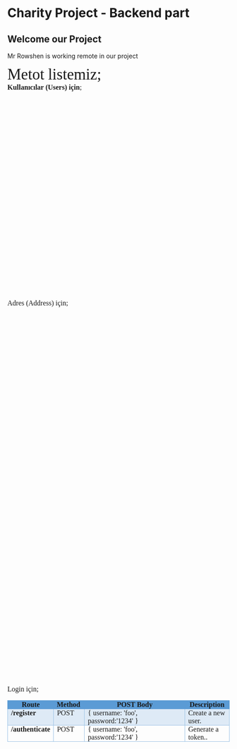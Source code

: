 # Charity Project - Backend part
## Welcome our Project
Mr Rowshen is working remote in our project

<p style='margin:0in;margin-bottom:.0001pt;font-size:16px;font-family:"Times New Roman",serif;'><span style="font-size:35px;">Metot listemiz;</span></p>
<p style='margin:0in;margin-bottom:.0001pt;font-size:16px;font-family:"Times New Roman",serif;'><strong>Kullanıcılar (Users) i&ccedil;in</strong>;</p>
<table style="width: 0.0pt;border-collapse:collapse;border: none;">
    <tbody>
        <tr>
            <td style="width: 14.966%; border-top: 1pt solid rgb(91, 155, 213); border-bottom: 1pt solid rgb(91, 155, 213); border-left: 1pt solid rgb(91, 155, 213); border-image: initial; border-right: none; background: rgb(91, 155, 213); padding: 0in 5.4pt; vertical-align: top;">
                <p style='margin:0in;margin-bottom:.0001pt;font-size:16px;font-family:"Times New Roman",serif;text-align:center;'><strong>Route</strong></p>
            </td>
            <td style="width: 9.6599%; border-top: 1pt solid rgb(91, 155, 213); border-left: none; border-bottom: 1pt solid rgb(91, 155, 213); border-right: none; background: rgb(91, 155, 213); padding: 0in 5.4pt; vertical-align: top;">
                <p style='margin:0in;margin-bottom:.0001pt;font-size:16px;font-family:"Times New Roman",serif;'><strong>Method</strong></p>
            </td>
            <td style="width: 30.7815%; border-top: 1pt solid rgb(91, 155, 213); border-left: none; border-bottom: 1pt solid rgb(91, 155, 213); border-right: none; background: rgb(91, 155, 213); padding: 0in 5.4pt; vertical-align: top;">
                <p style='margin:0in;margin-bottom:.0001pt;font-size:16px;font-family:"Times New Roman",serif;text-align:center;'><strong>POST Body</strong></p>
            </td>
            <td style="width: 40.1914%; border-top: 1pt solid rgb(91, 155, 213); border-right: 1pt solid rgb(91, 155, 213); border-bottom: 1pt solid rgb(91, 155, 213); border-image: initial; border-left: none; background: rgb(91, 155, 213); padding: 0in 5.4pt; vertical-align: top;">
                <p style='margin:0in;margin-bottom:.0001pt;font-size:16px;font-family:"Times New Roman",serif;text-align:center;'><strong>Description</strong></p>
            </td>
        </tr>
        <tr>
            <td style="width: 14.966%; border-right: 1pt solid rgb(156, 194, 229); border-bottom: 1pt solid rgb(156, 194, 229); border-left: 1pt solid rgb(156, 194, 229); border-image: initial; border-top: none; background: rgb(222, 234, 246); padding: 0in 5.4pt; vertical-align: top;">
                <p style='margin:0in;margin-bottom:.0001pt;font-size:16px;font-family:"Times New Roman",serif;'><strong><span style="color:red;">/api/users</span></strong></p>
            </td>
            <td style="width: 9.6599%; border-top: none; border-left: none; border-bottom: 1pt solid rgb(156, 194, 229); border-right: 1pt solid rgb(156, 194, 229); background: rgb(222, 234, 246); padding: 0in 5.4pt; vertical-align: top;">
                <p style='margin:0in;margin-bottom:.0001pt;font-size:16px;font-family:"Times New Roman",serif;'>GET</p>
            </td>
            <td style="width: 30.7815%; border-top: none; border-left: none; border-bottom: 1pt solid rgb(156, 194, 229); border-right: 1pt solid rgb(156, 194, 229); background: rgb(222, 234, 246); padding: 0in 5.4pt; vertical-align: top;">
                <p style='margin:0in;margin-bottom:.0001pt;font-size:16px;font-family:"Times New Roman",serif;'>Empty</p>
            </td>
            <td style="width: 40.1914%; border-top: none; border-left: none; border-bottom: 1pt solid rgb(156, 194, 229); border-right: 1pt solid rgb(156, 194, 229); background: rgb(222, 234, 246); padding: 0in 5.4pt; vertical-align: top;">
                <p style='margin:0in;margin-bottom:.0001pt;font-size:16px;font-family:"Times New Roman",serif;'>List all users.</p>
            </td>
        </tr>
        <tr>
            <td style="width: 14.966%; border-right: 1pt solid rgb(156, 194, 229); border-bottom: 1pt solid rgb(156, 194, 229); border-left: 1pt solid rgb(156, 194, 229); border-image: initial; border-top: none; padding: 0in 5.4pt; vertical-align: top;">
                <p style='margin:0in;margin-bottom:.0001pt;font-size:16px;font-family:"Times New Roman",serif;'><strong><span style="color:  red;">/api/users</span></strong></p>
            </td>
            <td style="width: 9.6599%; border-top: none; border-left: none; border-bottom: 1pt solid rgb(156, 194, 229); border-right: 1pt solid rgb(156, 194, 229); padding: 0in 5.4pt; vertical-align: top;">
                <p style='margin:0in;margin-bottom:.0001pt;font-size:16px;font-family:"Times New Roman",serif;'>POST</p>
            </td>
            <td style="width: 30.7815%; border-top: none; border-left: none; border-bottom: 1pt solid rgb(156, 194, 229); border-right: 1pt solid rgb(156, 194, 229); padding: 0in 5.4pt; vertical-align: top;">
                <p style='margin:0in;margin-bottom:.0001pt;font-size:16px;font-family:"Times New Roman",serif;line-height:13.5pt;background:#FFFFFE;'><span style='font-size:12px;font-family:"Courier New";color:black;'>{</span><br><span style='font-size:12px;font-family:"Courier New";color:#A31515;'>&quot;firstname&quot;</span><span style='font-size:12px;font-family:"Courier New";color:black;'>:</span><span style='font-size:12px;font-family:"Courier New";color:#0451A5;'>&quot;davut&quot;</span><span style='font-size:12px;font-family:"Courier New";color:black;'>,</span><br><span style='font-size:12px;font-family:"Courier New";color:#A31515;'>&quot;lastname&quot;</span><span style='font-size:12px;font-family:"Courier New";color:black;'>:</span><span style='font-size:12px;font-family:"Courier New";color:#0451A5;'>&quot;blk&quot;</span><span style='font-size:12px;font-family:"Courier New";color:black;'>,</span><span style='font-size:12px;font-family:"Courier New";color:#A31515;'>&nbsp;</span><br><span style='font-size:12px;font-family:"Courier New";color:#A31515;'>&quot;email&quot;</span><span style='font-size:12px;font-family:  "Courier New";color:black;'>:</span><span style='font-size:12px;font-family:"Courier New";color:#0451A5;'>&quot;dvut@mail.com&quot;</span><span style='font-size:12px;font-family:"Courier New";color:black;'>,</span><br><span style='font-size:12px;font-family:"Courier New";color:#A31515;'>&quot;username&quot;</span><span style='font-size:12px;font-family:"Courier New";color:black;'>:</span><span style='font-size:12px;font-family:"Courier New";color:#0451A5;'>&quot;dvtblk&quot;</span><span style='font-size:12px;font-family:"Courier New";color:black;'>,</span><br><span style='font-size:12px;font-family:"Courier New";color:#A31515;'>&quot;password&quot;</span><span style='font-size:12px;font-family:"Courier New";color:black;'>:</span><span style='font-size:12px;font-family:"Courier New";color:#0451A5;'>&quot;dvtblk&quot;</span><span style='font-size:12px;font-family:"Courier New";color:black;'>,</span><br><span style='font-size:12px;font-family:"Courier New";color:#A31515;'>&quot;phone&quot;</span><span style='font-size:12px;font-family:"Courier New";color:black;'>:</span><span style='font-size:12px;font-family:"Courier New";color:#0451A5;'>&quot;+123456789&quot;</span></p>
                <p style='margin:0in;margin-bottom:.0001pt;font-size:16px;font-family:"Times New Roman",serif;line-height:13.5pt;background:#FFFFFE;'><span style='font-size:12px;font-family:"Courier New";color:black;'>}</span></p>
                <p style='margin:0in;margin-bottom:.0001pt;font-size:16px;font-family:"Times New Roman",serif;'>&nbsp;</p>
            </td>
            <td style="width: 40.1914%; border-top: none; border-left: none; border-bottom: 1pt solid rgb(156, 194, 229); border-right: 1pt solid rgb(156, 194, 229); padding: 0in 5.4pt; vertical-align: top;">
                <p style='margin:0in;margin-bottom:.0001pt;font-size:16px;font-family:"Times New Roman",serif;'><span style="font-size: 15px;">Create a new user.</span><br><span style='font-size:11px;font-family:"Courier New";color:black;'>[ {</span><br><span style='font-size:11px;font-family:"Courier New";color:#A31515;'>&quot;role&quot;</span><span style='font-size:11px;font-family:"Courier New";color:black;'>:&nbsp;</span><span style='font-size:11px;font-family:"Courier New";color:#0451A5;'>&quot;User&quot;</span><span style='font-size:11px;font-family:"Courier New";color:black;'>,</span><br><span style='font-size:11px;font-family:"Courier New";color:#A31515;'>&quot;firstname&quot;</span><span style='font-size:11px;font-family:"Courier New";color:black;'>:&nbsp;</span><span style='font-size:11px;font-family:"Courier New";color:#0451A5;'>&quot;davut&quot;</span><span style='font-size:11px;font-family:"Courier New";color:black;'>,</span><br><span style='font-size:11px;font-family:"Courier New";color:#A31515;'>&quot;lastname&quot;</span><span style='font-size:11px;font-family:"Courier New";color:black;'>:&nbsp;</span><span style='font-size:11px;font-family:"Courier New";color:#0451A5;'>&quot;blk&quot;</span><span style='font-size:11px;font-family:"Courier New";color:black;'>,</span><br><span style='font-size:11px;font-family:"Courier New";color:#A31515;'>&quot;email&quot;</span><span style='font-size:11px;font-family:"Courier New";color:black;'>:&nbsp;</span><span style='font-size:11px;font-family:"Courier New";color:#0451A5;'>&quot;davt@mail.com&quot;</span><span style='font-size:11px;font-family:"Courier New";color:black;'>,</span><br><span style='font-size:11px;font-family:"Courier New";color:#A31515;'>&quot;username&quot;</span><span style='font-size:11px;font-family:"Courier New";color:black;'>:&nbsp;</span><span style='font-size:11px;font-family:"Courier New";color:#0451A5;'>&quot;dvtblk&quot;</span><span style='font-size:11px;font-family:"Courier New";color:black;'>,</span><br><span style='font-size:11px;font-family:"Courier New";color:#A31515;'>&quot;password&quot;</span><span style='font-size:11px;font-family:"Courier New";color:black;'>:&nbsp;</span><span style='font-size:11px;font-family:"Courier New";color:#0451A5;'>&quot;dvtblk&quot;</span><span style='font-size:11px;font-family:"Courier New";color:black;'>,</span><br><span style='font-size:11px;font-family:"Courier New";color:#A31515;'>&quot;company&quot;</span><span style='font-size:11px;font-family:"Courier New";color:black;'>:&nbsp;</span><strong><span style='font-size:11px;font-family:"Courier New";color:#0451A5;'>null</span></strong><span style='font-size:11px;font-family:"Courier New";color:black;'>,</span><br><span style='font-size:11px;font-family:"Courier New";color:#A31515;'>&quot;address&quot;</span><span style='font-size:11px;font-family:"Courier New";color:black;'>:&nbsp;</span><strong><span style='font-size:11px;font-family:"Courier New";color:#0451A5;'>null</span></strong><span style='font-size:11px;font-family:"Courier New";color:black;'>,</span><br><span style='font-size:11px;font-family:"Courier New";color:#A31515;'>&quot;phone&quot;</span><span style='font-size:11px;font-family:"Courier New";color:black;'>:&nbsp;</span><span style='font-size:11px;font-family:"Courier New";color:#098658;'>123456789</span><span style='font-size:11px;font-family:"Courier New";color:black;'>,</span><br><span style='font-size:11px;font-family:"Courier New";color:#A31515;'>&quot;last_login&quot;</span><span style='font-size:11px;font-family:"Courier New";color:black;'>:&nbsp;</span><span style='font-size:11px;font-family:"Courier New";color:#0451A5;'>&quot;2021-03-18T14:52:37.047Z&quot;</span><span style='font-size:11px;font-family:"Courier New";color:black;'>,</span><br><span style='font-size:11px;font-family:"Courier New";color:#A31515;'>&quot;id&quot;</span><span style='font-size:11px;font-family:"Courier New";color:black;'>:</span><br><span style='font-size:11px;font-family:"Courier New";color:#0451A5;'>&quot;</span><span style='font-size: 10px; font-family: "Courier New"; color: rgb(4, 81, 165);'>6053693574905c049a25c9d8</span><span style='font-size:11px;font-family:"Courier New";color:#0451A5;'>&quot;</span><br><span style='font-size:11px;font-family:"Courier New";color:black;'>&nbsp;}]</span></p>
            </td>
        </tr>
        <tr>
            <td style="width: 14.966%; border-right: 1pt solid rgb(156, 194, 229); border-bottom: 1pt solid rgb(156, 194, 229); border-left: 1pt solid rgb(156, 194, 229); border-image: initial; border-top: none; background: rgb(222, 234, 246); padding: 0in 5.4pt; vertical-align: top;">
                <p style='margin:0in;margin-bottom:.0001pt;font-size:16px;font-family:"Times New Roman",serif;'><strong><span style="color:red;">/api/users/:id</span></strong></p>
            </td>
            <td style="width: 9.6599%; border-top: none; border-left: none; border-bottom: 1pt solid rgb(156, 194, 229); border-right: 1pt solid rgb(156, 194, 229); background: rgb(222, 234, 246); padding: 0in 5.4pt; vertical-align: top;">
                <p style='margin:0in;margin-bottom:.0001pt;font-size:16px;font-family:"Times New Roman",serif;'>GET</p>
            </td>
            <td style="width: 30.7815%; border-top: none; border-left: none; border-bottom: 1pt solid rgb(156, 194, 229); border-right: 1pt solid rgb(156, 194, 229); background: rgb(222, 234, 246); padding: 0in 5.4pt; vertical-align: top;">
                <p style='margin:0in;margin-bottom:.0001pt;font-size:16px;font-family:"Times New Roman",serif;'>Empty</p>
            </td>
            <td style="width: 40.1914%; border-top: none; border-left: none; border-bottom: 1pt solid rgb(156, 194, 229); border-right: 1pt solid rgb(156, 194, 229); background: rgb(222, 234, 246); padding: 0in 5.4pt; vertical-align: top;">
                <p style='margin:0in;margin-bottom:.0001pt;font-size:16px;font-family:"Times New Roman",serif;'>Get a user.</p>
            </td>
        </tr>
        <tr>
            <td style="width: 14.966%; border-right: 1pt solid rgb(156, 194, 229); border-bottom: 1pt solid rgb(156, 194, 229); border-left: 1pt solid rgb(156, 194, 229); border-image: initial; border-top: none; padding: 0in 5.4pt; vertical-align: top;">
                <p style='margin:0in;margin-bottom:.0001pt;font-size:16px;font-family:"Times New Roman",serif;'><strong><span style="color:  red;">/api/users/:id</span></strong></p>
            </td>
            <td style="width: 9.6599%; border-top: none; border-left: none; border-bottom: 1pt solid rgb(156, 194, 229); border-right: 1pt solid rgb(156, 194, 229); padding: 0in 5.4pt; vertical-align: top;">
                <p style='margin:0in;margin-bottom:.0001pt;font-size:16px;font-family:"Times New Roman",serif;'>PUT</p>
            </td>
            <td style="width: 30.7815%; border-top: none; border-left: none; border-bottom: 1pt solid rgb(156, 194, 229); border-right: 1pt solid rgb(156, 194, 229); padding: 0in 5.4pt; vertical-align: top;">
                <p style='margin:0in;margin-bottom:.0001pt;font-size:16px;font-family:"Times New Roman",serif;line-height:13.5pt;background:#FFFFFE;'><span style='font-size:12px;font-family:"Courier New";color:black;'>{</span></p>
                <p style='margin:0in;margin-bottom:.0001pt;font-size:16px;font-family:"Times New Roman",serif;line-height:13.5pt;background:#FFFFFE;'><span style='font-size:12px;font-family:"Courier New";color:#A31515;'>&quot;firstname&quot;</span><span style='font-size:12px;font-family:"Courier New";color:black;'>:</span><span style='font-size:12px;font-family:"Courier New";color:#0451A5;'>&quot;john2&quot;</span><span style='font-size:12px;font-family:"Courier New";color:black;'>,</span><br><span style='font-size:12px;font-family:"Courier New";color:#A31515;'>&quot;lastname&quot;</span><span style='font-size:12px;font-family:"Courier New";color:black;'>:</span><span style='font-size:12px;font-family:"Courier New";color:#0451A5;'>&quot;doe2&quot;</span><span style='font-size:12px;font-family:"Courier New";color:black;'>, &nbsp;&nbsp;</span><br><span style='font-size:12px;font-family:"Courier New";color:#A31515;'>&quot;email&quot;</span><span style='font-size:12px;font-family:"Courier New";color:black;'>:</span><span style='font-size:12px;font-family:"Courier New";color:#0451A5;'>&quot;jhn@exple.com&quot;</span><span style='font-size:12px;font-family:"Courier New";color:black;'>,</span><br><span style='font-size:12px;font-family:"Courier New";color:#A31515;'>&quot;username&quot;</span><span style='font-size:12px;font-family:"Courier New";color:black;'>:</span><span style='font-size:12px;font-family:"Courier New";color:#0451A5;'>&quot;johndoe2&quot;</span><span style='font-size:12px;font-family:"Courier New";color:black;'>,</span><br><span style='font-size:12px;font-family:"Courier New";color:#A31515;'>&quot;password&quot;</span><span style='font-size:12px;font-family:"Courier New";color:black;'>:</span><span style='font-size:12px;font-family:"Courier New";color:#0451A5;'>&quot;johndoe2&quot;</span><span style='font-size:12px;font-family:"Courier New";color:black;'>,</span><br><span style='font-size:12px;font-family:"Courier New";color:#A31515;'>&quot;phone&quot;</span><span style='font-size:12px;font-family:"Courier New";color:black;'>:</span><span style='font-size:12px;font-family:"Courier New";color:#0451A5;'>&quot;+1234567892222&quot;</span><br><span style='font-size:12px;font-family:"Courier New";color:black;'>}</span></p>
            </td>
            <td style="width: 40.1914%; border-top: none; border-left: none; border-bottom: 1pt solid rgb(156, 194, 229); border-right: 1pt solid rgb(156, 194, 229); padding: 0in 5.4pt; vertical-align: top;">
                <p style='margin:0in;margin-bottom:.0001pt;font-size:16px;font-family:"Times New Roman",serif;'>Update a user with new info.</p>
            </td>
        </tr>
        <tr>
            <td style="width: 14.966%; border-right: 1pt solid rgb(156, 194, 229); border-bottom: 1pt solid rgb(156, 194, 229); border-left: 1pt solid rgb(156, 194, 229); border-image: initial; border-top: none; background: rgb(222, 234, 246); padding: 0in 5.4pt; vertical-align: top;">
                <p style='margin:0in;margin-bottom:.0001pt;font-size:16px;font-family:"Times New Roman",serif;'><strong><span style="color:red;">/api/users/:id</span></strong></p>
            </td>
            <td style="width: 9.6599%; border-top: none; border-left: none; border-bottom: 1pt solid rgb(156, 194, 229); border-right: 1pt solid rgb(156, 194, 229); background: rgb(222, 234, 246); padding: 0in 5.4pt; vertical-align: top;">
                <p style='margin:0in;margin-bottom:.0001pt;font-size:16px;font-family:"Times New Roman",serif;'>DELETE</p>
            </td>
            <td style="width: 30.7815%; border-top: none; border-left: none; border-bottom: 1pt solid rgb(156, 194, 229); border-right: 1pt solid rgb(156, 194, 229); background: rgb(222, 234, 246); padding: 0in 5.4pt; vertical-align: top;">
                <p style='margin:0in;margin-bottom:.0001pt;font-size:16px;font-family:"Times New Roman",serif;'>Empty</p>
            </td>
            <td style="width: 40.1914%; border-top: none; border-left: none; border-bottom: 1pt solid rgb(156, 194, 229); border-right: 1pt solid rgb(156, 194, 229); background: rgb(222, 234, 246); padding: 0in 5.4pt; vertical-align: top;">
                <p style='margin:0in;margin-bottom:.0001pt;font-size:16px;font-family:"Times New Roman",serif;'>Delete a user.</p>
            </td>
        </tr>
        <tr>
            <td style="width: 14.966%; border-right: 1pt solid rgb(156, 194, 229); border-bottom: 1pt solid rgb(156, 194, 229); border-left: 1pt solid rgb(156, 194, 229); border-image: initial; border-top: none; padding: 0in 5.4pt; vertical-align: top;">
                <p style='margin:0in;margin-bottom:.0001pt;font-size:16px;font-family:"Times New Roman",serif;'><strong><span style="color:  red;">/api/users/</span></strong></p>
            </td>
            <td style="width: 9.6599%; border-top: none; border-left: none; border-bottom: 1pt solid rgb(156, 194, 229); border-right: 1pt solid rgb(156, 194, 229); padding: 0in 5.4pt; vertical-align: top;">
                <p style='margin:0in;margin-bottom:.0001pt;font-size:16px;font-family:"Times New Roman",serif;'><span style="color:red;">DELETE</span></p>
            </td>
            <td style="width: 30.7815%; border-top: none; border-left: none; border-bottom: 1pt solid rgb(156, 194, 229); border-right: 1pt solid rgb(156, 194, 229); padding: 0in 5.4pt; vertical-align: top;">
                <p style='margin:0in;margin-bottom:.0001pt;font-size:16px;font-family:"Times New Roman",serif;'><span style="color:red;">Empty</span></p>
            </td>
            <td style="width: 40.1914%; border-top: none; border-left: none; border-bottom: 1pt solid rgb(156, 194, 229); border-right: 1pt solid rgb(156, 194, 229); padding: 0in 5.4pt; vertical-align: top;">
                <p style='margin:0in;margin-bottom:.0001pt;font-size:16px;font-family:"Times New Roman",serif;'><span style="color:red;">Delete all users.</span></p>
            </td>
        </tr>
    </tbody>
</table>
<p style='margin:0in;margin-bottom:.0001pt;font-size:16px;font-family:"Times New Roman",serif;'>Adres (Address) i&ccedil;in;</p>
<table style="width: 0.0pt;border-collapse:collapse;border: none;">
    <tbody>
        <tr>
            <td style="width: 112.25pt;border-top: 1pt solid rgb(91, 155, 213);border-bottom: 1pt solid rgb(91, 155, 213);border-left: 1pt solid rgb(91, 155, 213);border-image: initial;border-right: none;background: rgb(91, 155, 213);padding: 0in 5.4pt;vertical-align: top;">
                <p style='margin:0in;margin-bottom:.0001pt;font-size:16px;font-family:"Times New Roman",serif;text-align:center;'><strong>Route</strong></p>
            </td>
            <td style="width: 15.1463%; border-top: 1pt solid rgb(91, 155, 213); border-left: none; border-bottom: 1pt solid rgb(91, 155, 213); border-right: none; background: rgb(91, 155, 213); padding: 0in 5.4pt; vertical-align: top;">
                <p style='margin:0in;margin-bottom:.0001pt;font-size:16px;font-family:"Times New Roman",serif;'><strong>Method</strong></p>
            </td>
            <td style="width: 31.3253%; border-top: 1pt solid rgb(91, 155, 213); border-left: none; border-bottom: 1pt solid rgb(91, 155, 213); border-right: none; background: rgb(91, 155, 213); padding: 0in 5.4pt; vertical-align: top;">
                <p style='margin:0in;margin-bottom:.0001pt;font-size:16px;font-family:"Times New Roman",serif;text-align:center;'><strong>POST Body</strong></p>
            </td>
            <td style="width: 35.9724%; border-top: 1pt solid rgb(91, 155, 213); border-right: 1pt solid rgb(91, 155, 213); border-bottom: 1pt solid rgb(91, 155, 213); border-image: initial; border-left: none; background: rgb(91, 155, 213); padding: 0in 5.4pt; vertical-align: top;">
                <p style='margin:0in;margin-bottom:.0001pt;font-size:16px;font-family:"Times New Roman",serif;text-align:center;'><strong>Description</strong></p>
            </td>
        </tr>
        <tr>
            <td style="width: 112.25pt;border-right: 1pt solid rgb(156, 194, 229);border-bottom: 1pt solid rgb(156, 194, 229);border-left: 1pt solid rgb(156, 194, 229);border-image: initial;border-top: none;background: rgb(222, 234, 246);padding: 0in 5.4pt;vertical-align: top;">
                <p style='margin:0in;margin-bottom:.0001pt;font-size:16px;font-family:"Times New Roman",serif;'><strong>/api/address</strong></p>
            </td>
            <td style="width: 15.1463%; border-top: none; border-left: none; border-bottom: 1pt solid rgb(156, 194, 229); border-right: 1pt solid rgb(156, 194, 229); background: rgb(222, 234, 246); padding: 0in 5.4pt; vertical-align: top;">
                <p style='margin:0in;margin-bottom:.0001pt;font-size:16px;font-family:"Times New Roman",serif;'>GET</p>
            </td>
            <td style="width: 31.3253%; border-top: none; border-left: none; border-bottom: 1pt solid rgb(156, 194, 229); border-right: 1pt solid rgb(156, 194, 229); background: rgb(222, 234, 246); padding: 0in 5.4pt; vertical-align: top;">
                <p style='margin:0in;margin-bottom:.0001pt;font-size:16px;font-family:"Times New Roman",serif;'>Empty</p>
            </td>
            <td style="width: 35.9724%; border-top: none; border-left: none; border-bottom: 1pt solid rgb(156, 194, 229); border-right: 1pt solid rgb(156, 194, 229); background: rgb(222, 234, 246); padding: 0in 5.4pt; vertical-align: top;">
                <p style='margin:0in;margin-bottom:.0001pt;font-size:16px;font-family:"Times New Roman",serif;'>List all addresses.</p>
            </td>
        </tr>
        <tr>
            <td style="width: 112.25pt;border-right: 1pt solid rgb(156, 194, 229);border-bottom: 1pt solid rgb(156, 194, 229);border-left: 1pt solid rgb(156, 194, 229);border-image: initial;border-top: none;padding: 0in 5.4pt;height: 8.75pt;vertical-align: top;">
                <p style='margin:0in;margin-bottom:.0001pt;font-size:16px;font-family:"Times New Roman",serif;'><strong>/api/address</strong></p>
            </td>
            <td style="width: 15.1463%; border-top: none; border-left: none; border-bottom: 1pt solid rgb(156, 194, 229); border-right: 1pt solid rgb(156, 194, 229); padding: 0in 5.4pt; height: 8.75pt; vertical-align: top;">
                <p style='margin:0in;margin-bottom:.0001pt;font-size:16px;font-family:"Times New Roman",serif;'>POST</p>
            </td>
            <td style="width: 31.3253%; border-top: none; border-left: none; border-bottom: 1pt solid rgb(156, 194, 229); border-right: 1pt solid rgb(156, 194, 229); padding: 0in 5.4pt; height: 8.75pt; vertical-align: top;">
                <p style='margin:0in;margin-bottom:.0001pt;font-size:16px;font-family:"Times New Roman",serif;line-height:13.5pt;background:#FFFFFE;'><span style='font-size:12px;font-family:"Courier New";color:black;'>{</span><br><span style='font-size:12px;font-family:"Courier New";color:#A31515;'>&quot;address_name&quot;</span><span style='font-size:12px;font-family:"Courier New";color:black;'>:</span><span style='font-size:12px;font-family:"Courier New";color:#0451A5;'>&quot;ev&quot;</span><span style='font-size:12px;font-family:"Courier New";color:black;'>,</span><br><span style='font-size:12px;font-family:"Courier New";color:#A31515;'>&quot;address_title&quot;</span><span style='font-size:12px;font-family:"Courier New";color:black;'>:</span><span style='font-size:12px;font-family:"Courier New";color:#0451A5;'>&quot;Evim&quot;</span><span style='font-size:12px;font-family:"Courier New";color:black;'>,</span><br><span style='font-size:12px;font-family:"Courier New";color:#A31515;'>&quot;country&quot;</span><span style='font-size:12px;font-family:"Courier New";color:black;'>:</span><span style='font-size:12px;font-family:"Courier New";color:#0451A5;'>&quot;Turkey&quot;</span><span style='font-size:12px;font-family:"Courier New";color:black;'>,</span><br><span style='font-size:12px;font-family:"Courier New";color:#A31515;'>&quot;city&quot;</span><span style='font-size:12px;font-family:"Courier New";color:black;'>:</span><span style='font-size:12px;font-family:"Courier New";color:#0451A5;'>&quot;Manisa&quot;</span><span style='font-size:12px;font-family:"Courier New";color:black;'>,</span><br><span style='font-size:12px;font-family:"Courier New";color:#A31515;'>&quot;state&quot;</span><span style='font-size:12px;font-family:"Courier New";color:black;'>:</span><span style='font-size:12px;font-family:"Courier New";color:#0451A5;'>&quot;Turgutlu&quot;</span><span style='font-size:12px;font-family:"Courier New";color:black;'>,</span><br><span style='font-size:12px;font-family:"Courier New";color:#A31515;'>&quot;post_code&quot;</span><span style='font-size:12px;font-family:"Courier New";color:black;'>:</span><span style='font-size:12px;font-family:"Courier New";color:#0451A5;'>&quot;45310&quot;</span><span style='font-size:12px;font-family:"Courier New";color:black;'>,</span><br><span style='font-size:12px;font-family:"Courier New";color:#A31515;'>&quot;id&quot;</span><span style='font-size:12px;font-family:"Courier New";color:black;'>:</span><br><span style='font-size:12px;font-family:"Courier New";color:#0451A5;'>&quot;</span><span style='font-size: 9px; font-family: "Courier New"; color: rgb(4, 81, 165);'>6053704974905c049a25c9de</span><span style='font-size:12px;font-family:"Courier New";color:#0451A5;'>&quot;</span><br><span style='font-size:12px;font-family:"Courier New";color:black;'>}</span></p>
            </td>
            <td style="width: 35.9724%; border-top: none; border-left: none; border-bottom: 1pt solid rgb(156, 194, 229); border-right: 1pt solid rgb(156, 194, 229); padding: 0in 5.4pt; height: 8.75pt; vertical-align: top;">
                <p style='margin:0in;margin-bottom:.0001pt;font-size:16px;font-family:"Times New Roman",serif;line-height:13.5pt;background:#FFFFFE;'><span style="font-size:11px;">Create a new address.</span><span style='font-size:11px;font-family:"Courier New";color:black;'>&nbsp;{</span><br><span style='font-size:11px;font-family:"Courier New";color:#A31515;'>&quot;role&quot;</span><span style='font-size:11px;font-family:"Courier New";color:black;'>:&nbsp;</span><span style='font-size:11px;font-family:"Courier New";color:#0451A5;'>&quot;User&quot;</span><span style='font-size:11px;font-family:"Courier New";color:black;'>,</span><br><span style='font-size:11px;font-family:"Courier New";color:#A31515;'>&quot;firstname&quot;</span><span style='font-size:11px;font-family:"Courier New";color:black;'>:&nbsp;</span><span style='font-size:11px;font-family:"Courier New";color:#0451A5;'>&quot;john3</span><br><span style='font-size:11px;font-family:"Courier New";color:#A31515;'>&quot;lastname&quot;</span><span style='font-size:11px;font-family:"Courier New";color:black;'>:&nbsp;</span><span style='font-size:11px;font-family:"Courier New";color:#0451A5;'>&quot;doe2&quot;</span><span style='font-size:11px;font-family:"Courier New";color:black;'>,</span><br><span style='font-size:11px;font-family:"Courier New";color:#A31515;'>&quot;email&quot;</span><span style='font-size:11px;font-family:"Courier New";color:black;'>:&nbsp;</span><span style='font-size:11px;font-family:"Courier New";color:#0451A5;'>&quot;john@exple2.com&quot;</span><span style='font-size:11px;font-family:"Courier New";color:black;'>,</span><br><span style='font-size:11px;font-family:"Courier New";color:#A31515;'>&quot;username&quot;</span><span style='font-size:11px;font-family:"Courier New";color:black;'>:&nbsp;</span><span style='font-size:11px;font-family:"Courier New";color:#0451A5;'>&quot;johndoe3&quot;</span><span style='font-size:11px;font-family:"Courier New";color:black;'>,</span><br><span style='font-size:11px;font-family:"Courier New";color:#A31515;'>&quot;password&quot;</span><span style='font-size:11px;font-family:"Courier New";color:black;'>:&nbsp;</span><span style='font-size:11px;font-family:"Courier New";color:#0451A5;'>&quot;johndoe2&quot;</span><span style='font-size:11px;font-family:"Courier New";color:black;'>,</span><br><span style='font-size:11px;font-family:"Courier New";color:#A31515;'>&quot;company&quot;</span><span style='font-size:11px;font-family:"Courier New";color:black;'>:&nbsp;</span><strong><span style='font-size:11px;font-family:"Courier New";color:#0451A5;'>null</span></strong><span style='font-size:11px;font-family:"Courier New";color:black;'>,</span><br><strong><span style='font-size:11px;font-family:"Courier New";color:#FFC000;'>&quot;</span></strong><strong><span style='font-size:11px;font-family:"Courier New";color:#C00000;'>address</span></strong><strong><span style='font-size:11px;font-family:"Courier New";color:#FFC000;'>&quot;:</span></strong><br><strong><span style='font-size:11px;font-family:"Courier New";color:#00B050;'>&quot;</span><span style='font-size: 8px; font-family: "Courier New"; color: rgb(0, 176, 80);'>605377f94ab73b05a7343664</span><span style='font-size:11px;font-family:"Courier New";color:#00B050;'>&quot;,</span></strong><br><span style='font-size:11px;font-family:"Courier New";color:#A31515;'>&quot;phone&quot;</span><span style='font-size:11px;font-family:"Courier New";color:black;'>:&nbsp;</span><span style='font-size:11px;font-family:"Courier New";color:#0070C0;'>12345678922222</span><span style='font-size:11px;font-family:"Courier New";color:black;'>,</span><br><span style='font-size:11px;font-family:"Courier New";color:#A31515;'>&quot;last_login&quot;</span><span style='font-size:11px;font-family:"Courier New";color:black;'>:&nbsp;</span><br><span style='font-size: 11px; font-family: "Courier New"; color: rgb(4, 81, 165);'>&quot;</span><span style="font-size: 11px;"><span style='font-family: "Courier New"; color: rgb(4, 81, 165);'>2021-03-18T15:22:49.571Z&quot;</span><span style='font-family: "Courier New"; color: black;'>,</span><br></span><span style='font-size:11px;font-family:"Courier New";color:#A31515;'>&quot;id&quot;</span><span style='font-size:11px;font-family:"Courier New";color:black;'>:&nbsp;</span><br><span style='font-size:11px;font-family:"Courier New";color:#0451A5;'>&quot;</span><span style='font-size: 11px; font-family: "Courier New"; color: rgb(4, 81, 165);'>6053704974905c049a25c9de</span><span style='font-size:11px;font-family:"Courier New";color:#0451A5;'>&quot;</span><br><span style='font-size:11px;font-family:"Courier New";color:black;'>}</span></p>
            </td>
        </tr>
        <tr>
            <td style="width: 112.25pt;border-right: 1pt solid rgb(156, 194, 229);border-bottom: 1pt solid rgb(156, 194, 229);border-left: 1pt solid rgb(156, 194, 229);border-image: initial;border-top: none;background: rgb(222, 234, 246);padding: 0in 5.4pt;vertical-align: top;">
                <p style='margin:0in;margin-bottom:.0001pt;font-size:16px;font-family:"Times New Roman",serif;'><strong>/api/ address /:id</strong></p>
            </td>
            <td style="width: 15.1463%; border-top: none; border-left: none; border-bottom: 1pt solid rgb(156, 194, 229); border-right: 1pt solid rgb(156, 194, 229); background: rgb(222, 234, 246); padding: 0in 5.4pt; vertical-align: top;">
                <p style='margin:0in;margin-bottom:.0001pt;font-size:16px;font-family:"Times New Roman",serif;'>GET</p>
            </td>
            <td style="width: 31.3253%; border-top: none; border-left: none; border-bottom: 1pt solid rgb(156, 194, 229); border-right: 1pt solid rgb(156, 194, 229); background: rgb(222, 234, 246); padding: 0in 5.4pt; vertical-align: top;">
                <p style='margin:0in;margin-bottom:.0001pt;font-size:16px;font-family:"Times New Roman",serif;'>Empty</p>
                <p style='margin:0in;margin-bottom:.0001pt;font-size:16px;font-family:"Times New Roman",serif;'>&nbsp;</p>
                <p style='margin:0in;margin-bottom:.0001pt;font-size:16px;font-family:"Times New Roman",serif;'>&nbsp;</p>
                <p style='margin:0in;margin-bottom:.0001pt;font-size:16px;font-family:"Times New Roman",serif;'>&nbsp;</p>
                <p style='margin:0in;margin-bottom:.0001pt;font-size:16px;font-family:"Times New Roman",serif;'>&nbsp;</p>
            </td>
            <td style="width: 35.9724%; border-top: none; border-left: none; border-bottom: 1pt solid rgb(156, 194, 229); border-right: 1pt solid rgb(156, 194, 229); background: rgb(222, 234, 246); padding: 0in 5.4pt; vertical-align: top;">
                <p style='margin:0in;margin-bottom:.0001pt;font-size:16px;font-family:"Times New Roman",serif;'>Get an address.</p>
                <p style='margin:0in;margin-bottom:.0001pt;font-size:16px;font-family:"Times New Roman",serif;line-height:13.5pt;background:#FFFFFE;'><span style='font-size:11px;font-family:"Courier New";color:black;'>{</span><br><span style='font-size:11px;font-family:"Courier New";color:#A31515;'>&quot;address_name&quot;</span><span style='font-size:11px;font-family:"Courier New";color:black;'>:&nbsp;</span><span style='font-size:11px;font-family:"Courier New";color:#0451A5;'>&quot;ev&quot;</span><span style='font-size:11px;font-family:"Courier New";color:black;'>,</span><br><span style='font-size:11px;font-family:"Courier New";color:#A31515;'>&quot;address_title&quot;</span><span style='font-size:11px;font-family:"Courier New";color:black;'>:&nbsp;</span><span style='font-size:11px;font-family:"Courier New";color:#0451A5;'>&quot;Evim&quot;</span><span style='font-size:11px;font-family:"Courier New";color:black;'>,</span><br><span style='font-size:11px;font-family:"Courier New";color:#A31515;'>&quot;country&quot;</span><span style='font-size:11px;font-family:"Courier New";color:black;'>:&nbsp;</span><span style='font-size:11px;font-family:"Courier New";color:#0451A5;'>&quot;Turkey&quot;</span><span style='font-size:11px;font-family:"Courier New";color:black;'>,</span><br><span style='font-size:11px;font-family:"Courier New";color:#A31515;'>&quot;city&quot;</span><span style='font-size:11px;font-family:"Courier New";color:black;'>:&nbsp;</span><span style='font-size:11px;font-family:"Courier New";color:#0451A5;'>&quot;Manisa&quot;</span><span style='font-size:11px;font-family:"Courier New";color:black;'>,</span><br><span style='font-size:11px;font-family:"Courier New";color:#A31515;'>&quot;state&quot;</span><span style='font-size:11px;font-family:"Courier New";color:black;'>:&nbsp;</span><span style='font-size:11px;font-family:"Courier New";color:#0451A5;'>&quot;Turgutlu&quot;</span><span style='font-size:11px;font-family:"Courier New";color:black;'>,</span><br><span style='font-size:11px;font-family:"Courier New";color:#A31515;'>&quot;post_code&quot;</span><span style='font-size:11px;font-family:"Courier New";color:black;'>:&nbsp;</span><span style='font-size:11px;font-family:"Courier New";color:#0451A5;'>&quot;45310&quot;</span><span style='font-size:11px;font-family:"Courier New";color:black;'>,</span><br><span style='font-size:11px;font-family:"Courier New";color:#A31515;'>&quot;address_1&quot;</span><span style='font-size:11px;font-family:"Courier New";color:black;'>:&nbsp;</span><strong><span style='font-size:11px;font-family:"Courier New";color:#0451A5;'>null</span></strong><span style='font-size:11px;font-family:"Courier New";color:black;'>,</span><br><span style='font-size:11px;font-family:"Courier New";color:#A31515;'>&quot;address_2&quot;</span><span style='font-size:11px;font-family:"Courier New";color:black;'>:&nbsp;</span><strong><span style='font-size:11px;font-family:"Courier New";color:#0451A5;'>null</span></strong><span style='font-size:11px;font-family:"Courier New";color:black;'>,</span><br><span style='font-size:11px;font-family:"Courier New";color:#A31515;'>&quot;updated_at&quot;</span><span style='font-size:11px;font-family:"Courier New";color:black;'>:&nbsp;</span><strong><span style='font-size:11px;font-family:"Courier New";color:#0451A5;'>null</span></strong><span style='font-size:11px;font-family:"Courier New";color:black;'>,</span><br><span style='font-size:11px;font-family:"Courier New";color:#A31515;'>&quot;id&quot;</span><span style='font-size:11px;font-family:"Courier New";color:black;'>:&nbsp;</span><span style='font-size:11px;font-family:"Courier New";color:#0451A5;'>&quot;</span><span style='font-size: 9px; font-family: "Courier New"; color: rgb(4, 81, 165);'>605377f94ab73b05a7343664</span><span style='font-size:11px;font-family:"Courier New";color:#0451A5;'>&quot;&nbsp;</span><span style='font-size:11px;font-family:"Courier New";color:black;'>&nbsp; &nbsp;}</span><span style="font-size:7px;">&nbsp;</span></p>
            </td>
        </tr>
        <tr>
            <td style="width: 112.25pt;border-right: 1pt solid rgb(156, 194, 229);border-bottom: 1pt solid rgb(156, 194, 229);border-left: 1pt solid rgb(156, 194, 229);border-image: initial;border-top: none;padding: 0in 5.4pt;height: 11.6pt;vertical-align: top;">
                <p style='margin:0in;margin-bottom:.0001pt;font-size:16px;font-family:"Times New Roman",serif;'><strong>/api/ address /:id</strong></p>
            </td>
            <td style="width: 15.1463%; border-top: none; border-left: none; border-bottom: 1pt solid rgb(156, 194, 229); border-right: 1pt solid rgb(156, 194, 229); padding: 0in 5.4pt; height: 11.6pt; vertical-align: top;">
                <p style='margin:0in;margin-bottom:.0001pt;font-size:16px;font-family:"Times New Roman",serif;'>PUT</p>
            </td>
            <td style="width: 31.3253%; border-top: none; border-left: none; border-bottom: 1pt solid rgb(156, 194, 229); border-right: 1pt solid rgb(156, 194, 229); padding: 0in 5.4pt; height: 11.6pt; vertical-align: top;">
                <p style='margin:0in;margin-bottom:.0001pt;font-size:16px;font-family:"Times New Roman",serif;line-height:13.5pt;background:#FFFFFE;'><span style='font-size:11px;font-family:"Courier New";color:black;'>{&nbsp;</span><span style='font-size:11px;font-family:"Courier New";color:#A31515;'>&quot;address_name&quot;</span><span style='font-size:11px;font-family:"Courier New";color:black;'>:</span><span style='font-size:11px;font-family:"Courier New";color:#0451A5;'>&quot;evv&quot;</span><span style='font-size:11px;font-family:"Courier New";color:black;'>,</span><br><span style='font-size:11px;font-family:"Courier New";color:#A31515;'>&quot;address_title&quot;</span><span style='font-size:11px;font-family:"Courier New";color:black;'>:</span><span style='font-size:11px;font-family:"Courier New";color:#0451A5;'>&quot;Evimmmm&quot;</span><span style='font-size:11px;font-family:"Courier New";color:black;'>,</span><br><span style='font-size:11px;font-family:"Courier New";color:#A31515;'>&quot;country&quot;</span><span style='font-size:11px;font-family:"Courier New";color:black;'>:</span><span style='font-size:11px;font-family:"Courier New";color:#0451A5;'>&quot;Turkmenistan&quot;</span><span style='font-size:11px;font-family:"Courier New";color:black;'>,</span><br><span style='font-size:11px;font-family:"Courier New";color:#A31515;'>&quot;city&quot;</span><span style='font-size:11px;font-family:"Courier New";color:black;'>:</span><span style='font-size:11px;font-family:"Courier New";color:#0451A5;'>&quot;Aşgabat&quot;</span><span style='font-size:11px;font-family:"Courier New";color:black;'>,</span><br><span style='font-size:11px;font-family:"Courier New";color:#A31515;'>&quot;state&quot;</span><span style='font-size:11px;font-family:"Courier New";color:black;'>:</span><span style='font-size:11px;font-family:"Courier New";color:#0451A5;'>&quot;Turkos caicos&quot;</span><span style='font-size:11px;font-family:"Courier New";color:black;'>,</span><br><span style='font-size:11px;font-family:"Courier New";color:#A31515;'>&quot;post_code&quot;</span><span style='font-size:11px;font-family:"Courier New";color:black;'>:</span><span style='font-size:11px;font-family:"Courier New";color:#0451A5;'>&quot;11111145310&quot;</span><span style='font-size:11px;font-family:"Courier New";color:black;'>,</span><br><span style='font-size:11px;font-family:"Courier New";color:#A31515;'>&quot;id&quot;</span><span style='font-size:11px;font-family:"Courier New";color:black;'>:</span><br><span style='font-size:11px;font-family:"Courier New";color:#0451A5;'>&quot;</span><span style='font-size: 9px; font-family: "Courier New"; color: rgb(4, 81, 165);'>6053704974905c049a25c9de</span><span style='font-size:11px;font-family:"Courier New";color:#0451A5;'>&quot;</span><span style='font-size:7px;font-family:"Courier New";color:black;'>}</span>&nbsp;</p>
            </td>
            <td style="width: 35.9724%; border-top: none; border-left: none; border-bottom: 1pt solid rgb(156, 194, 229); border-right: 1pt solid rgb(156, 194, 229); padding: 0in 5.4pt; height: 11.6pt; vertical-align: top;">
                <p style='margin:0in;margin-bottom:.0001pt;font-size:16px;font-family:"Times New Roman",serif;'><span style="font-size: 13px;">Update an address with new info.</span></p>
            </td>
        </tr>
        <tr>
            <td style="width: 112.25pt;border-right: 1pt solid rgb(156, 194, 229);border-bottom: 1pt solid rgb(156, 194, 229);border-left: 1pt solid rgb(156, 194, 229);border-image: initial;border-top: none;background: rgb(222, 234, 246);padding: 0in 5.4pt;vertical-align: top;">
                <p style='margin:0in;margin-bottom:.0001pt;font-size:16px;font-family:"Times New Roman",serif;'><strong>/api/ address /:id</strong></p>
            </td>
            <td style="width: 15.1463%; border-top: none; border-left: none; border-bottom: 1pt solid rgb(156, 194, 229); border-right: 1pt solid rgb(156, 194, 229); background: rgb(222, 234, 246); padding: 0in 5.4pt; vertical-align: top;">
                <p style='margin:0in;margin-bottom:.0001pt;font-size:16px;font-family:"Times New Roman",serif;'>DELETE</p>
            </td>
            <td style="width: 31.3253%; border-top: none; border-left: none; border-bottom: 1pt solid rgb(156, 194, 229); border-right: 1pt solid rgb(156, 194, 229); background: rgb(222, 234, 246); padding: 0in 5.4pt; vertical-align: top;">
                <p style='margin:0in;margin-bottom:.0001pt;font-size:16px;font-family:"Times New Roman",serif;'>Empty</p>
            </td>
            <td style="width: 35.9724%; border-top: none; border-left: none; border-bottom: 1pt solid rgb(156, 194, 229); border-right: 1pt solid rgb(156, 194, 229); background: rgb(222, 234, 246); padding: 0in 5.4pt; vertical-align: top;">
                <p style='margin:0in;margin-bottom:.0001pt;font-size:16px;font-family:"Times New Roman",serif;'>Delete an address.</p>
            </td>
        </tr>
        <tr>
            <td style="width: 112.25pt;border-right: 1pt solid rgb(156, 194, 229);border-bottom: 1pt solid rgb(156, 194, 229);border-left: 1pt solid rgb(156, 194, 229);border-image: initial;border-top: none;padding: 0in 5.4pt;vertical-align: top;">
                <p style='margin:0in;margin-bottom:.0001pt;font-size:16px;font-family:"Times New Roman",serif;'><strong>/api/ address /:id</strong></p>
                <p style='margin:0in;margin-bottom:.0001pt;font-size:16px;font-family:"Times New Roman",serif;'><strong>/</strong></p>
            </td>
            <td style="width: 15.1463%; border-top: none; border-left: none; border-bottom: 1pt solid rgb(156, 194, 229); border-right: 1pt solid rgb(156, 194, 229); padding: 0in 5.4pt; vertical-align: top;">
                <p style='margin:0in;margin-bottom:.0001pt;font-size:16px;font-family:"Times New Roman",serif;'>GET</p>
            </td>
            <td style="width: 31.3253%; border-top: none; border-left: none; border-bottom: 1pt solid rgb(156, 194, 229); border-right: 1pt solid rgb(156, 194, 229); padding: 0in 5.4pt; vertical-align: top;">
                <p style='margin:0in;margin-bottom:.0001pt;font-size:16px;font-family:"Times New Roman",serif;'>Empty</p>
            </td>
            <td style="width: 35.9724%; border-top: none; border-left: none; border-bottom: 1pt solid rgb(156, 194, 229); border-right: 1pt solid rgb(156, 194, 229); padding: 0in 5.4pt; vertical-align: top;">
                <p style='margin:0in;margin-bottom:.0001pt;font-size:16px;font-family:"Times New Roman",serif;'>The director&apos;s top 10 films.</p>
            </td>
        </tr>
    </tbody>
</table>
<p style='margin:0in;margin-bottom:.0001pt;font-size:16px;font-family:"Times New Roman",serif;'>&nbsp;</p>
<p style='margin:0in;margin-bottom:.0001pt;font-size:16px;font-family:"Times New Roman",serif;'>Login i&ccedil;in;</p>
<table style="border-collapse:collapse;border:none;">
    <tbody>
        <tr>
            <td style="width: 18.0723%; border-top: 1pt solid rgb(91, 155, 213); border-bottom: 1pt solid rgb(91, 155, 213); border-left: 1pt solid rgb(91, 155, 213); border-image: initial; border-right: none; background: rgb(91, 155, 213); padding: 0in 5.4pt; vertical-align: top;">
                <p style='margin:0in;margin-bottom:.0001pt;font-size:16px;font-family:"Times New Roman",serif;text-align:center;'><strong>Route</strong></p>
            </td>
            <td style="width: 13.9415%; border-top: 1pt solid rgb(91, 155, 213); border-left: none; border-bottom: 1pt solid rgb(91, 155, 213); border-right: none; background: rgb(91, 155, 213); padding: 0in 5.4pt; vertical-align: top;">
                <p style='margin:0in;margin-bottom:.0001pt;font-size:16px;font-family:"Times New Roman",serif;'><strong>Method</strong></p>
            </td>
            <td style="width: 45.2668%; border-top: 1pt solid rgb(91, 155, 213); border-left: none; border-bottom: 1pt solid rgb(91, 155, 213); border-right: none; background: rgb(91, 155, 213); padding: 0in 5.4pt; vertical-align: top;">
                <p style='margin:0in;margin-bottom:.0001pt;font-size:16px;font-family:"Times New Roman",serif;text-align:center;'><strong>POST Body</strong></p>
            </td>
            <td style="width: 98.95pt;border-top: 1pt solid rgb(91, 155, 213);border-right: 1pt solid rgb(91, 155, 213);border-bottom: 1pt solid rgb(91, 155, 213);border-image: initial;border-left: none;background: rgb(91, 155, 213);padding: 0in 5.4pt;vertical-align: top;">
                <p style='margin:0in;margin-bottom:.0001pt;font-size:16px;font-family:"Times New Roman",serif;text-align:center;'><strong>Description</strong></p>
            </td>
        </tr>
        <tr>
            <td style="width: 18.0723%; border-right: 1pt solid rgb(156, 194, 229); border-bottom: 1pt solid rgb(156, 194, 229); border-left: 1pt solid rgb(156, 194, 229); border-image: initial; border-top: none; background: rgb(222, 234, 246); padding: 0in 5.4pt; vertical-align: top;">
                <p style='margin:0in;margin-bottom:.0001pt;font-size:16px;font-family:"Times New Roman",serif;'><strong>/register</strong></p>
            </td>
            <td style="width: 13.9415%; border-top: none; border-left: none; border-bottom: 1pt solid rgb(156, 194, 229); border-right: 1pt solid rgb(156, 194, 229); background: rgb(222, 234, 246); padding: 0in 5.4pt; vertical-align: top;">
                <p style='margin:0in;margin-bottom:.0001pt;font-size:16px;font-family:"Times New Roman",serif;'>POST</p>
            </td>
            <td style="width: 45.2668%; border-top: none; border-left: none; border-bottom: 1pt solid rgb(156, 194, 229); border-right: 1pt solid rgb(156, 194, 229); background: rgb(222, 234, 246); padding: 0in 5.4pt; vertical-align: top;">
                <p style='margin:0in;margin-bottom:.0001pt;font-size:16px;font-family:"Times New Roman",serif;'>{ username: &apos;foo&apos;, password:&apos;1234&apos; }</p>
            </td>
            <td style="width: 98.95pt;border-top: none;border-left: none;border-bottom: 1pt solid rgb(156, 194, 229);border-right: 1pt solid rgb(156, 194, 229);background: rgb(222, 234, 246);padding: 0in 5.4pt;vertical-align: top;">
                <p style='margin:0in;margin-bottom:.0001pt;font-size:16px;font-family:"Times New Roman",serif;'>Create a new user.</p>
            </td>
        </tr>
        <tr>
            <td style="width: 18.0723%; border-right: 1pt solid rgb(156, 194, 229); border-bottom: 1pt solid rgb(156, 194, 229); border-left: 1pt solid rgb(156, 194, 229); border-image: initial; border-top: none; padding: 0in 5.4pt; vertical-align: top;">
                <p style='margin:0in;margin-bottom:.0001pt;font-size:16px;font-family:"Times New Roman",serif;'><strong>/authenticate</strong></p>
            </td>
            <td style="width: 13.9415%; border-top: none; border-left: none; border-bottom: 1pt solid rgb(156, 194, 229); border-right: 1pt solid rgb(156, 194, 229); padding: 0in 5.4pt; vertical-align: top;">
                <p style='margin:0in;margin-bottom:.0001pt;font-size:16px;font-family:"Times New Roman",serif;'>POST</p>
            </td>
            <td style="width: 45.2668%; border-top: none; border-left: none; border-bottom: 1pt solid rgb(156, 194, 229); border-right: 1pt solid rgb(156, 194, 229); padding: 0in 5.4pt; vertical-align: top;">
                <p style='margin:0in;margin-bottom:.0001pt;font-size:16px;font-family:"Times New Roman",serif;'>{ username: &apos;foo&apos;, password:&apos;1234&apos; }</p>
            </td>
            <td style="width: 98.95pt;border-top: none;border-left: none;border-bottom: 1pt solid rgb(156, 194, 229);border-right: 1pt solid rgb(156, 194, 229);padding: 0in 5.4pt;vertical-align: top;">
                <p style='margin:0in;margin-bottom:.0001pt;font-size:16px;font-family:"Times New Roman",serif;'>Generate a token..</p>
            </td>
        </tr>
    </tbody>
</table>
<p style='margin:0in;margin-bottom:.0001pt;font-size:16px;font-family:"Times New Roman",serif;'>&nbsp;</p>